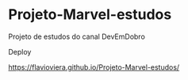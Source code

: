 # Projeto-Marvel-estudos
Projeto de estudos do canal DevEmDobro

Deploy

https://flavioviera.github.io/Projeto-Marvel-estudos/
